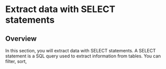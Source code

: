 # Extract data with SELECT statements

## Overview
In this section, you will extract data with SELECT statements. A SELECT statement is a SQL query used to extract information from tables. You can filter, sort, 